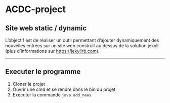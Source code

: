 # ACDC-project

## Site web static / dynamic

L’objectif est de réaliser un outil permettant d’ajouter dynamiquement des nouvelles entrées sur un site web construit au dessus de la solution jekyll (plus d’informations sur https://jekyllrb.com).

***
## Executer le programme
1. Cloner le projet
2. Ouvrir une cmd et se rendre dans le bin du projet
3. Executer la commande `java add_news`


